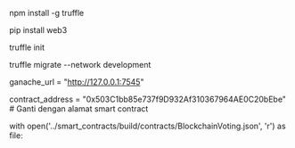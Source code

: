 npm install -g truffle

pip install web3

truffle init

truffle migrate --network development



ganache_url = "http://127.0.0.1:7545"

contract_address = "0x503C1bb85e737f9D932Af310367964AE0C20bEbe"  # Ganti dengan alamat smart contract

with open('../smart_contracts/build/contracts/BlockchainVoting.json', 'r') as file:

